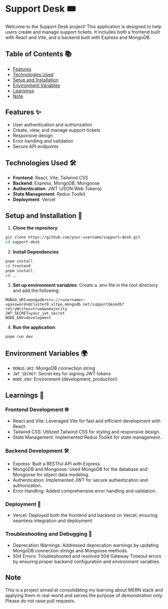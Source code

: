 # Support Desk 🎟️

Welcome to the Support Desk project! This application is designed to help users create and manage support tickets. It includes both a frontend built with React and Vite, and a backend built with Express and MongoDB.

## Table of Contents 📚

- [Features](#features-)
- [Technologies Used](#technologies-used-)
- [Setup and Installation](#setup-and-installation-)
- [Environment Variables](#environment-variables-)
- [Learnings](#learnings-)
- [Note](#contributing-)


## Features ✨

- User authentication and authorization
- Create, view, and manage support tickets
- Responsive design
- Error handling and validation
- Secure API endpoints

## Technologies Used 🛠️

- **Frontend**: React, Vite, Tailwind CSS
- **Backend**: Express, MongoDB, Mongoose
- **Authentication**: JWT (JSON Web Tokens)
- **State Management**: Redux Toolkit
- **Deployment**: Vercel

## Setup and Installation 🚀

1. **Clone the repository**:
```sh
git clone https://github.com/your-username/support-desk.git
cd support-desk
```
2. **Install Dependencies**
```sh
pnpm install
cd frontend
pnpm install
cd ..
```
3. **Set up environment variables**: Create a .env file in the root directory and add the following:
```
MONGO_URI=mongodb+srv://<username>:<password>@cluster0.xltpo.mongodb.net/supportdeskdb?retryWrites=true&w=majority
JWT_SECRET=your_jwt_secret
NODE_ENV=development
```
4. **Run the application**:
```sh
pnpm run dev
```

## Environment Variables 🌍
- `MONGO_URI`: MongoDB connection string
- `JWT_SECRET`: Secret key for signing JWT tokens
- `NODE_ENV`: Environment (development, production)

## Learnings 📘
### Frontend Development 🌐
- React and Vite: Leveraged Vite for fast and efficient development with React.
- Tailwind CSS: Utilized Tailwind CSS for styling and responsive design.
- State Management: Implemented Redux Toolkit for state management.

### Backend Development 🛠️
- Express: Built a RESTful API with Express.
- MongoDB and Mongoose: Used MongoDB for the database and Mongoose for object data modeling.
- Authentication: Implemented JWT for secure authentication and authorization.
- Error Handling: Added comprehensive error handling and validation.

### Deployment 🚀
- Vercel: Deployed both the frontend and backend on Vercel, ensuring seamless integration and deployment.

### Troubleshooting and Debugging 🐛
- Deprecation Warnings: Addressed deprecation warnings by updating MongoDB connection strings and Mongoose methods.
- 504 Errors: Troubleshooted and resolved 504 Gateway Timeout errors by ensuring proper backend configuration and environment variables.

## Note
This is a project aimed at consolidating my learning about MERN stack and applying them in real-world and serves the purpose of demonstration only. Please do not raise pull requests.
